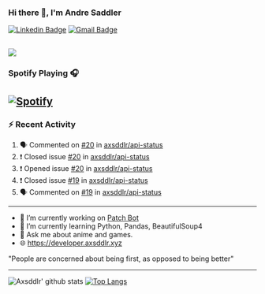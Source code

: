 ### Hi there 👋, I'm Andre Saddler
[![Linkedin Badge](https://img.shields.io/badge/-andrexsaddler-blue?style=flat-square&logo=Linkedin&logoColor=white&link=https://www.linkedin.com/in/andrexsaddler/)](https://www.linkedin.com/in/andrexsaddler/)
[![Gmail Badge](https://img.shields.io/badge/-contact@rehkloos.com-c14438?style=flat-square&logo=Gmail&logoColor=white&link=mailto:contact@rehkloos.com)](mailto:contact@rehkloos.com)

![](https://komarev.com/ghpvc/?username=axsddlr&color=dc143c)
---
### Spotify Playing 🎧

[![Spotify](https://novatorem.rehkloos.vercel.app/api/spotify)](https://open.spotify.com/user/Rehkloos)
---

### :zap: Recent Activity

<!--START_SECTION:activity-->
1. 🗣 Commented on [#20](https://github.com/axsddlr/api-status/issues/20) in [axsddlr/api-status](https://github.com/axsddlr/api-status)
2. ❗️ Closed issue [#20](https://github.com/axsddlr/api-status/issues/20) in [axsddlr/api-status](https://github.com/axsddlr/api-status)
3. ❗️ Opened issue [#20](https://github.com/axsddlr/api-status/issues/20) in [axsddlr/api-status](https://github.com/axsddlr/api-status)
4. ❗️ Closed issue [#19](https://github.com/axsddlr/api-status/issues/19) in [axsddlr/api-status](https://github.com/axsddlr/api-status)
5. 🗣 Commented on [#19](https://github.com/axsddlr/api-status/issues/19) in [axsddlr/api-status](https://github.com/axsddlr/api-status)
<!--END_SECTION:activity-->

---

- 🔭 I’m currently working on [Patch Bot](https://github.com/axsddlr/patch_bot)
- 🌱 I’m currently learning Python, Pandas, BeautifulSoup4
- 💬 Ask me about anime and games.
- 🌐 https://developer.axsddlr.xyz

"People are concerned about being first, as opposed to being better"

---
![Axsddlr' github stats](https://github-readme-stats.vercel.app/api?username=axsddlr&count_private=true)
[![Top Langs](https://github-readme-stats.vercel.app/api/top-langs/?username=axsddlr&layout=compact)](https://github.com/anuraghazra/github-readme-stats)
